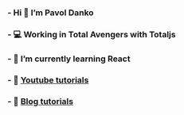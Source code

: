 ### - Hi 👋 I’m Pavol Danko
### - 💻 Working in Total Avengers with Totaljs
### - 🌱 I’m currently learning React
### - 🎥 [Youtube tutorials](https://www.youtube.com/channel/UCOHgLzEhnORdjK4B-oX2-Gg)
### - 📄 [Blog tutorials](https://medium.com/@palodanko5)



<!--
**PavolSK/PavolSK** is a ✨ _special_ ✨ repository because its `README.md` (this file) appears on your GitHub profile.

Here are some ideas to get you started:

- 🔭 I’m currently working on ...
- 🌱 I’m currently learning React
- 👯 I’m looking to collaborate on ...
- 🤔 I’m looking for help with ...
- 💬 Ask me about ...
- 📫 How to reach me: ...
- 😄 Pronouns: ...
- ⚡ Fun fact: ...
-->
